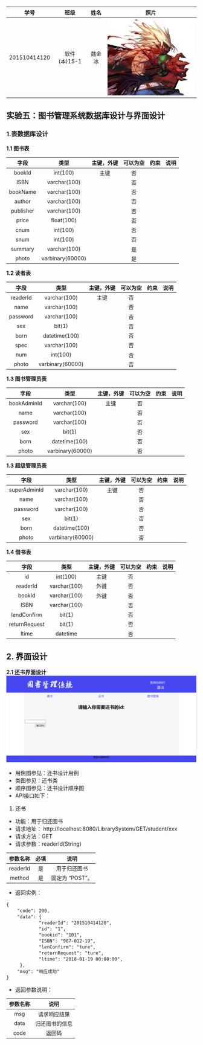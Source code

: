 
|学号|班级|姓名|照片|
|:-------:|:-------------: | :----------:|:---:|
|201510414120|软件(本)15-1|魏金冰|![flow1](timg.jpg)|

## 实验五：图书管理系统数据库设计与界面设计
### 1.表数据库设计

**1.1 图书表**

|字段|类型|主键，外键|可以为空|约束|说明|
|:-------:|:-------------:|:------:|:----:|:---:|:-----|    
|bookId|int(100)|主键|否|||
|ISBN|varchar(100)| |否|||  
|bookName|varchar(100)| |否|||
|author|varchar(100)| |否|||  
|publisher|varchar(100)| |否|||
|price|float(100)| |否|||  
|cnum|int(100)| |否|||
|snum|int(100)| |否|||  
|summary|varchar(100)| |是|||
|photo|varbinary(60000)| |是|||

**1.2 读者表**

|字段|类型|主键，外键|可以为空|约束|说明|
|:-------:|:-------------:|:------:|:----:|:---:|:-----|    
|readerId|varchar(100)|主键|否|||
|name|varchar(100)| |否|||  
|password|varchar(100)| |否|||
|sex|bit(1)| |否|||  
|born|datetime(100)| |否|||
|spec|varchar(100)| |否|||  
|num|int(100)| |否|||
|photo|varbinary(60000)| |否|||  

**1.3 图书管理员表**

|字段|类型|主键，外键|可以为空|约束|说明|
|:-------:|:-------------:|:------:|:----:|:---:|:-----|    
|bookAdminId|varchar(100)|主键|否|||
|name|varchar(100)| |否|||  
|password|varchar(100)| |否|||
|sex|bit(1)| |否|||  
|born|datetime(100)| |否|||
|photo|varbinary(60000)| |否|||  

**1.3 超级管理员表**

|字段|类型|主键，外键|可以为空|约束|说明|
|:-------:|:-------------:|:------:|:----:|:---:|:-----|    
|superAdminId|varchar(100)|主键|否|||
|name|varchar(100)| |否|||  
|password|varchar(100)| |否|||
|sex|bit(1)| |否|||  
|born|datetime(100)| |否|||
|photo|varbinary(60000)| |否|||  

**1.4 借书表**

|字段|类型|主键，外键|可以为空|约束|说明|
|:-------:|:-------------:|:------:|:----:|:---:|:-----|    
|id|int(100)|主键|否|||
|readerId|varchar(100)|外键|否|||  
|bookId|varchar(100)|外键|否|||
|ISBN|varchar(100)| |否|||  
|lendConfirm|bit(1)| |否|||
|returnRequest|bit(1)| |否|||  
|ltime|datetime| |否|||  

## 2. 界面设计
**2.1 还书界面设计**
![还书设计](还书.png)
- 用例图参见：还书设计用例
- 类图参见：还书类
- 顺序图参见：还书设计顺序图
- API接口如下：

1. 还书

- 功能：用于归还图书
- 请求地址： http://localhost:8080/LibrarySystem/GET/student/xxx
- 请求方法：GET
- 请求参数：readerId(String)

|参数名称|必填|说明|
|:-------:|:-------------: | :----------:|
|readerId|是|用于归还图书 |
|method|是|固定为 “POST”。|

- 返回实例：
```
{
    "code": 200,
    "data": {
            "readerId": "201510414120",
            "id": "1",
            "bookid": "101",
            "ISBN": "987-012-19",
            "lenConfirm": "ture",
            "returnRequest": "ture",
            "ltime": "2018-01-19 00:00:00",
     },
    "msg": "响应成功"
}
```
- 返回参数说明：
    
|参数名称|说明|
|:-------:|:-------------: |
|msg|请求响应结果|
|data|归还图书的信息|
|code|返回码|



